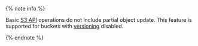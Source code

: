 {% note info %}

Basic [S3 API](../../storage/s3/) operations do not include partial object update. This feature is supported for buckets with [versioning](../../storage/concepts/versioning.md) disabled.

{% endnote %}
